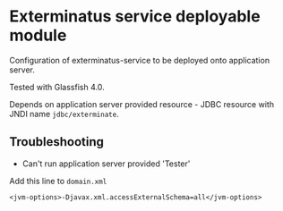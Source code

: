 # Exterminatus service deployable module

Configuration of exterminatus-service to be deployed onto application server.

Tested with Glassfish 4.0.

Depends on application server provided resource - JDBC resource with JNDI name `jdbc/exterminate`.

## Troubleshooting

- Can't run application server provided 'Tester'

Add this line to `domain.xml`

`<jvm-options>-Djavax.xml.accessExternalSchema=all</jvm-options>`
